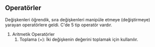 ## Operatörler

Değişkenleri öğrendik, sıra değişkenleri manipüle etmeye (değiştirmeye) yarayan operatörlere geldi. C'de 5 tip operatör vardır.

1. Aritmetik Operatörler
    1. Toplama (+): 
    İki değişkenin değerini toplamak için kullanılır.